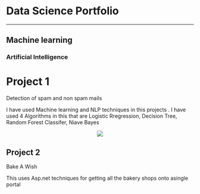 
# Data Science Portfolio
---
## Machine learning

### Artificial Intelligence

# Project 1

Detection of spam and non spam mails

I have used Machine learning and NLP techniques in this projects . I have used 4 Algorithms in this that are Logistic Rregression, Decision Tree, Random Forest Classifer, Niave Bayes

<center><img src="assets/img/spam_img.jpg"/></center>

 
 
## Project 2

Bake A Wish 

 This uses Asp.net techniques for getting all the bakery shops onto asingle portal
